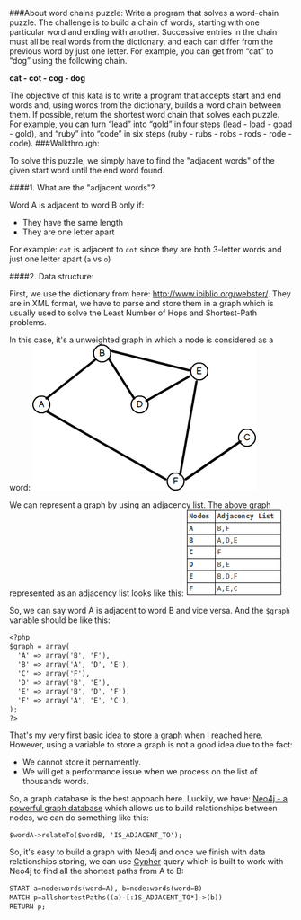 ###About word chains puzzle:
Write a program that solves a word-chain puzzle. The challenge is to build a chain of words, starting with one particular word and ending with another. Successive entries in the chain must all be real words from the dictionary, and each can differ from the previous word by just one letter. For example, you can get from “cat” to “dog” using the following chain.

**cat - cot - cog - dog**

The objective of this kata is to write a program that accepts start and end words and, using words from the dictionary, builds a word chain between them. If possible, return the shortest word chain that solves each puzzle. For example, you can turn “lead” into “gold” in four steps (lead - load - goad - gold), and “ruby” into “code” in six steps (ruby - rubs - robs - rods - rode - code).
###Walkthrough:

To solve this puzzle, we simply have to find the "adjacent words" of the given start word until the end word found.

####1. What are the "adjacent words"?

Word A is adjacent to word B only if:
* They have the same length
* They are one letter apart

For example: `cat` is adjacent to `cot` since they are both 3-letter words and just one letter apart (`a` vs `o`)

####2. Data structure:

First, we use the dictionary from here: http://www.ibiblio.org/webster/. They are in XML format, we have to parse and store them in a graph which is usually used to solve the Least Number of Hops and Shortest-Path problems.

In this case, it's a unweighted graph in which a node is considered as a word:
<img src="assets/dg-graphs01.png" alt="">

We can represent a graph by using an adjacency list. The above graph represented as an adjacency list looks like this:
<img src="assets/dg-graphs02.png" alt="">

So, we can say word A is adjacent to word B and vice versa. And the `$graph` variable should be like this:
```
<?php
$graph = array(
  'A' => array('B', 'F'),
  'B' => array('A', 'D', 'E'),
  'C' => array('F'),
  'D' => array('B', 'E'),
  'E' => array('B', 'D', 'F'),
  'F' => array('A', 'E', 'C'),
);
?>
```
That's my very first basic idea to store a graph when I reached here. However, using a variable to store a graph is not a good idea due to the fact:
* We cannot store it pernamently.
* We will get a performance issue when we process on the list of thousands words.

So, a graph database is the best appoach here. Luckily, we have: [Neo4j - a powerful graph database](http://neo4j.com/whats-new-in-neo4j-2-2/) which allows us to build relationships between nodes, we can do something like this:
```
$wordA->relateTo($wordB, 'IS_ADJACENT_TO');
```
So, it's easy to build a graph with Neo4j and once we finish with data relationships storing, we can use [Cypher](http://neo4j.com/docs/stable/cypher-query-lang.html) query which is built to work with Neo4j to find all the shortest paths from A to B:
```
START a=node:words(word=A), b=node:words(word=B)
MATCH p=allshortestPaths((a)-[:IS_ADJACENT_TO*]->(b))
RETURN p;
```
